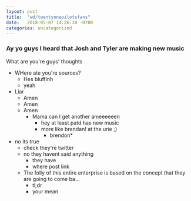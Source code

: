 ```yaml
---
layout: post
title:  "wd/twentyonepilotsfans"
date:   2018-05-07 14:26:30 -0700
categories: uncategorized
---
```

### Ay yo guys I heard that Josh and Tyler are making new music
What are you're guys' thoughts
  * WHere ate you're sources?
    * Hes bluffinh
    * yeah
  * Liar
    * Amen
    * Amen
    * Amen
      * Mama can I get another ameeeeeen
        * hey at least patd has new music
        * more like brendan! at the urie ;)
          * brendon*
  * no its true
    * check they're twitter
     * no they havent said anything
       * they have
        * where post link
    * The folly of this entire enterprise is based on the concept that they are going to come ba...
      * tl;dr
       * your mean
